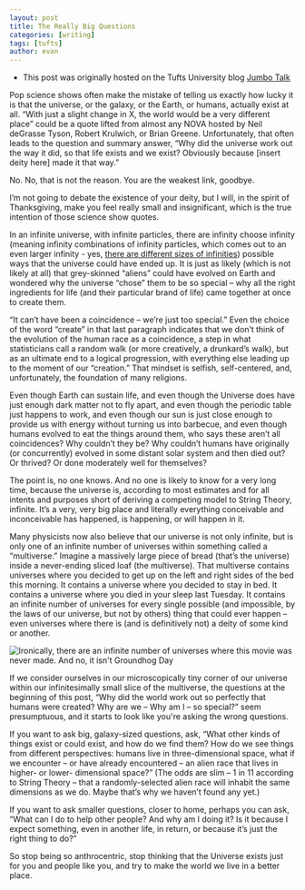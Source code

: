 ```yaml
---
layout: post
title: The Really Big Questions
categories: [writing]
tags: [tufts]
author: evan
---
```

* This post was originally hosted on the Tufts University blog [Jumbo Talk](http://admissions.tufts.edu/blogs/jumbo-talk/)

Pop science shows often make the mistake of telling us exactly how lucky it is that the universe, or the galaxy, or the Earth, or humans, actually exist at all.  “With just a slight change in X, the world would be a very different place” could be a quote lifted from almost any NOVA hosted by Neil deGrasse Tyson, Robert Krulwich, or Brian Greene.  Unfortunately, that often leads to the question and summary answer, “Why did the universe work out the way it did, so that life exists and we exist?  Obviously because [insert deity here] made it that way.”

No.  No, that is not the reason.  You are the weakest link, goodbye.

I’m not going to debate the existence of your deity, but I will, in the spirit of Thanksgiving, make you feel really small and insignificant, which is the true intention of those science show quotes.

In an infinite universe, with infinite particles, there are infinity choose infinity (meaning infinity combinations of infinity particles, which comes out to an even larger infinity - yes, [there are different sizes of infinities](http://mathforum.org/library/drmath/view/53352.html)) possible ways that the universe could have ended up.  It is just as likely (which is not likely at all) that grey-skinned “aliens” could have evolved on Earth and wondered why the universe “chose” them to be so special – why all the right ingredients for life (and their particular brand of life) came together at once to create them.

“It can’t have been a coincidence – we’re just too special.”  Even the choice of the word “create” in that last paragraph indicates that we don’t think of the evolution of the human race as a coincidence, a step in what statisticians call a random walk (or more creatively, a drunkard’s walk), but as an ultimate end to a logical progression, with everything else leading up to the moment of our “creation.”  That mindset is selfish, self-centered, and, unfortunately, the foundation of many religions.

Even though Earth can sustain life, and even though the Universe does have just enough dark matter not to fly apart, and even though the periodic table just happens to work, and even though our sun is just close enough to provide us with energy without turning us into barbecue, and even though humans evolved to eat the things around them, who says these aren’t all coincidences?  Why couldn’t they be?  Why couldn’t humans have originally (or concurrently) evolved in some distant solar system and then died out?  Or thrived?  Or done moderately well for themselves?

The point is, no one knows.  And no one is likely to know for a very long time, because the universe is, according to most estimates and for all intents and purposes short of deriving a competing model to String Theory, infinite.  It’s a very, very big place and literally everything conceivable and inconceivable has happened, is happening, or will happen in it.

Many physicists now also believe that our universe is not only infinite, but is only one of an infinite number of universes within something called a “multiverse.”  Imagine a massively large piece of bread (that’s the universe) inside a never-ending sliced loaf (the multiverse).  That multiverse contains universes where you decided to get up on the left and right sides of the bed this morning.  It contains a universe where you decided to stay in bed.  It contains a universe where you died in your sleep last Tuesday.  It contains an infinite number of universes for every single possible (and impossible, by the laws of our universe, but not by others) thing that could ever happen – even universes where there is (and is definitively not) a deity of some kind or another.

![Ironically, there are an infinite number of universes where this movie was never made. And no, it isn't Groundhog Day](http://www.reactiongifs.us/wp-content/uploads/2013/12/back_off_scientist_ghostbusters.gif)

If we consider ourselves in our microscopically tiny corner of our universe within our infinitesimally small slice of the multiverse, the questions at the beginning of this post, “Why did the world work out so perfectly that humans were created?  Why are we – Why am I – so special?” seem presumptuous, and it starts to look like you're asking the wrong questions.

If you want to ask big, galaxy-sized questions, ask, “What other kinds of things exist or could exist, and how do we find them?  How do we see things from different perspectives: humans live in three-dimensional space, what if we encounter – or have already encountered – an alien race that lives in higher- or lower- dimensional space?”  (The odds are slim – 1 in 11 according to String Theory – that a randomly-selected alien race will inhabit the same dimensions as we do.  Maybe that’s why we haven’t found any yet.)

If you want to ask smaller questions, closer to home, perhaps you can ask, “What can I do to help other people? And why am I doing it? Is it because I expect something, even in another life, in return, or because it’s just the right thing to do?”

So stop being so anthrocentric, stop thinking that the Universe exists just for you and people like you, and try to make the world we live in a better place.

